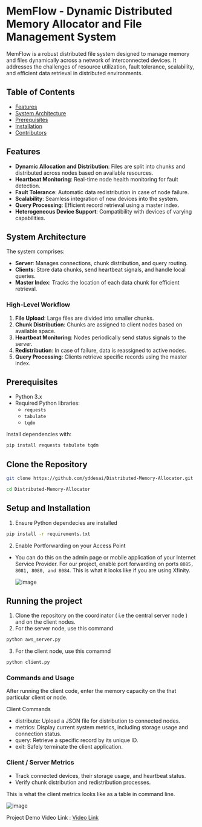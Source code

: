 # MemFlow - Dynamic Distributed Memory Allocator and File Management System

MemFlow is a robust distributed file system designed to manage memory and files dynamically across a network of interconnected devices. It addresses the challenges of resource utilization, fault tolerance, scalability, and efficient data retrieval in distributed environments.

## Table of Contents
- [Features](#features)
- [System Architecture](#system-architecture)
- [Prerequisites](#prerequisites)
- [Installation](#installation)
- [Contributors](#contributors)

## Features
- **Dynamic Allocation and Distribution**: Files are split into chunks and distributed across nodes based on available resources.
- **Heartbeat Monitoring**: Real-time node health monitoring for fault detection.
- **Fault Tolerance**: Automatic data redistribution in case of node failure.
- **Scalability**: Seamless integration of new devices into the system.
- **Query Processing**: Efficient record retrieval using a master index.
- **Heterogeneous Device Support**: Compatibility with devices of varying capabilities.

## System Architecture
The system comprises:
- **Server**: Manages connections, chunk distribution, and query routing.
- **Clients**: Store data chunks, send heartbeat signals, and handle local queries.
- **Master Index**: Tracks the location of each data chunk for efficient retrieval.

### High-Level Workflow
1. **File Upload**: Large files are divided into smaller chunks.
2. **Chunk Distribution**: Chunks are assigned to client nodes based on available space.
3. **Heartbeat Monitoring**: Nodes periodically send status signals to the server.
4. **Redistribution**: In case of failure, data is reassigned to active nodes.
5. **Query Processing**: Clients retrieve specific records using the master index.

## Prerequisites
- Python 3.x
- Required Python libraries:
  - `requests`
  - `tabulate`
  - `tqdm`

Install dependencies with:
```bash
pip install requests tabulate tqdm
```

## Clone the Repository 
```bash
git clone https://github.com/yddesai/Distributed-Memory-Allocator.git
```
```bash
cd Distributed-Memory-Allocator
```

## Setup and Installation 
1. Ensure Python dependecies are installed 
```bash 
pip install -r requirements.txt
```
2. Enable Portforwarding on your Access Point
- You can do this on the admin page or mobile application of your Internet Service Provider.
  For our project, enable port forwarding on ports ```8085, 8081, 8080, and 8084```. 
  This is what it looks like if you are using Xfinity.

  ![image](https://github.com/user-attachments/assets/621aa59d-f1f3-48a8-8728-8f39d997328c)


## Running the project 
1. Clone the repository on the coordinator ( i.e the central server node ) and  on the client nodes. 
2. For the server node, use this command
```bash 
python aws_server.py
```
3. For the client node, use this comamnd
```bash 
python client.py
```

### Commands and Usage
After running the client code, enter the memory capacity on the that particular client or node.

Client Commands
- distribute: Upload a JSON file for distribution to connected nodes.
- metrics: Display current system metrics, including storage usage and connection status.
- query: Retrieve a specific record by its unique ID.
- exit: Safely terminate the client application.
### Client / Server Metrics
- Track connected devices, their storage usage, and heartbeat status.
- Verify chunk distribution and redistribution processes.
  
This is what the client metrics looks like as a table in command line.

![image](https://github.com/user-attachments/assets/0d0e99c9-7737-4588-8d29-279087bdb980)

Project Demo Video Link : [Video Link](https://drive.google.com/file/d/1GxMpvzOdt_qHy2LP8kfetHgYhTTjJgO-/view?usp=drive_link)
